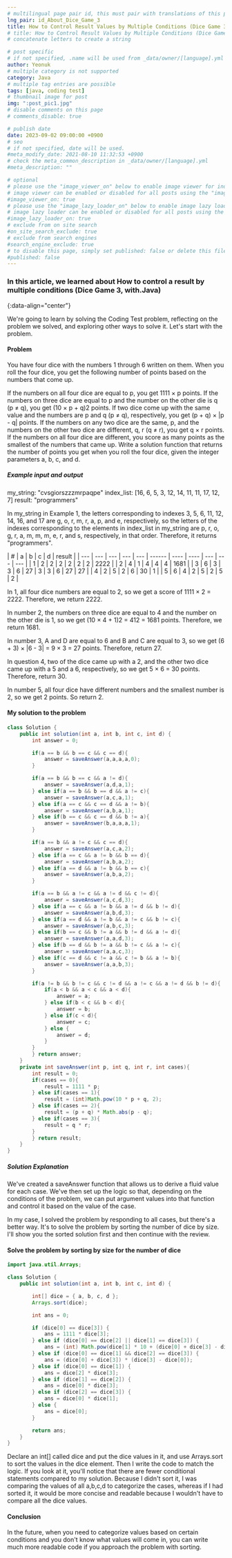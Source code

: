 ```yaml
---
# multilingual page pair id, this must pair with translations of this page. (This name must be unique)
lng_pair: id_About_Dice_Game_3
title: How to Control Result Values by Multiple Conditions (Dice Game 3, with.Java)
# title: How to Control Result Values by Multiple Conditions (Dice Game 3, with.Java)
# concatenate letters to create a string

# post specific
# if not specified, .name will be used from _data/owner/[language].yml
author: Yeonuk
# multiple category is not supported
category: Java
# multiple tag entries are possible
tags: [java, coding test]
# thumbnail image for post
img: ":post_pic1.jpg"
# disable comments on this page
# comments_disable: true

# publish date
date: 2023-09-02 09:00:00 +0900
# seo
# if not specified, date will be used.
#meta_modify_date: 2021-08-10 11:32:53 +0900
# check the meta_common_description in _data/owner/[language].yml
#meta_description: ""

# optional
# please use the "image_viewer_on" below to enable image viewer for individual pages or posts (_posts/ or [language]/_posts folders).
# image viewer can be enabled or disabled for all posts using the "image_viewer_posts: true" setting in _data/conf/main.yml.
#image_viewer_on: true
# please use the "image_lazy_loader_on" below to enable image lazy loader for individual pages or posts (_posts/ or [language]/_posts folders).
# image lazy loader can be enabled or disabled for all posts using the "image_lazy_loader_posts: true" setting in _data/conf/main.yml.
#image_lazy_loader_on: true
# exclude from on site search
#on_site_search_exclude: true
# exclude from search engines
#search_engine_exclude: true
# to disable this page, simply set published: false or delete this file
#published: false
---
```


<!-- outline-start -->

### In this article, we learned about How to control a result by multiple conditions (Dice Game 3, with.Java)

{:data-align="center"}

<!-- outline-end -->

We're going to learn by solving the Coding Test problem, reflecting on the problem we solved, and exploring other ways to solve it.
Let's start with the problem.

#### Problem

You have four dice with the numbers 1 through 6 written on them. When you roll the four dice, you get the following number of points based on the numbers that come up.

If the numbers on all four dice are equal to p, you get 1111 × p points.
If the numbers on three dice are equal to p and the number on the other die is q (p ≠ q), you get (10 × p + q)2 points.
If two dice come up with the same value and the numbers are p and q (p ≠ q), respectively, you get (p + q) × |p - q| points.
If the numbers on any two dice are the same, p, and the numbers on the other two dice are different, q, r (q ≠ r), you get q × r points.
If the numbers on all four dice are different, you score as many points as the smallest of the numbers that came up.
Write a solution function that returns the number of points you get when you roll the four dice, given the integer parameters a, b, c, and d.

##### Example input and output

my_string: "cvsgiorszzzmrpaqpe"
index_list: [16, 6, 5, 3, 12, 14, 11, 11, 17, 12, 7]
result: "programmers"

In my_string in Example 1, the letters corresponding to indexes 3, 5, 6, 11, 12, 14, 16, and 17 are g, o, r, m, r, a, p, and e, respectively, so the letters of the indexes corresponding to the elements in index_list in my_string are p, r, o, g, r, a, m, m, m, e, r, and s, respectively, in that order. Therefore, it returns "programmers".

| #   | a   | b   | c   | d   | result |
| --- | --- | --- | --- | --- | ------ | ---- | ---- | --- | --- | --- |
| 1   | 2   | 2   | 2   | 2   | 2      | 2    | 2222 |
| 2   | 4   | 1   | 4   | 4   | 4      | 1681 |
| 3   | 6   | 3   | 3   | 6   | 27     | 3    | 3    | 6   | 27  | 27  |
| 4   | 2   | 5   | 2   | 6   | 30     | 1    |
| 5   | 6   | 4   | 2   | 5   | 2      | 5    | 2    |

In 1, all four dice numbers are equal to 2, so we get a score of 1111 × 2 = 2222. Therefore, we return 2222.

In number 2, the numbers on three dice are equal to 4 and the number on the other die is 1, so we get (10 × 4 + 1)2 = 412 = 1681 points. Therefore, we return 1681.

In number 3, A and D are equal to 6 and B and C are equal to 3, so we get (6 + 3) × |6 - 3| = 9 × 3 = 27 points. Therefore, return 27.

In question 4, two of the dice came up with a 2, and the other two dice came up with a 5 and a 6, respectively, so we get 5 × 6 = 30 points. Therefore, return 30.

In number 5, all four dice have different numbers and the smallest number is 2, so we get 2 points. So return 2.

<!-- | i | arr[i] | stk |
| --- | ------ | ------- |
| 0 | 1 | [] |
| 1 | 4 | [1] | -->

#### My solution to the problem

```java
class Solution {
    public int solution(int a, int b, int c, int d) {
        int answer = 0;

        if(a == b && b == c && c == d){
            answer = saveAnswer(a,a,a,a,0);
        }

        if(a == b && b == c && a != d){
            answer = saveAnswer(a,d,a,1);
        } else if(a == b && b == d && a != c){
            answer = saveAnswer(a,c,a,1);
        } else if(a == c && c == d && a != b){
            answer = saveAnswer(a,b,a,1);
        } else if(b == c && c == d && b != a){
            answer = saveAnswer(b,a,a,a,1);
        }

        if(a == b && a != c && c == d){
            answer = saveAnswer(a,c,a,2);
        } else if(a == c && a != b && b == d){
            answer = saveAnswer(a,b,a,2);
        } else if(a == d && a != b && b == c){
            answer = saveAnswer(a,b,a,2);
        }

        if(a == b && a != c && a != d && c != d){
            answer = saveAnswer(a,c,d,3);
        } else if(a == c && a != b && a != d && b != d){
            answer = saveAnswer(a,b,d,3);
        } else if(a == d && a != b && a != c && b != c){
            answer = saveAnswer(a,b,c,3);
        } else if(b == c && b != a && b != d && a != d){
            answer = saveAnswer(a,a,d,3);
        } else if(b == d && b != a && b != c && a != c){
            answer = saveAnswer(a,a,c,3);
        } else if(c == d && c != a && c != b && a != b){
            answer = saveAnswer(a,a,b,3);
        }

        if(a != b && b != c && c != d && a != c && a != d && b != d){
            if(a < b && a < c && a < d){
                answer = a;
            } else if(b < c && b < d){
                answer = b;
            } else if(c < d){
                answer = c;
            } else {
                answer = d;
            }
        }
        } return answer;
    }
    private int saveAnswer(int p, int q, int r, int cases){
        int result = 0;
        if(cases == 0){
            result = 1111 * p;
        } else if(cases == 1){
            result = (int)Math.pow(10 * p + q, 2);
        } else if(cases == 2){
            result = (p + q) * Math.abs(p - q);
        } else if(cases == 3){
            result = q * r;
        }
        } return result;
    }
}
```

##### Solution Explanation

We've created a saveAnswer function that allows us to derive a fluid value for each case. We've then set up the logic so that, depending on the conditions of the problem, we can put argument values into that function and control it based on the value of the case.

In my case, I solved the problem by responding to all cases, but there's a better way.
It's to solve the problem by sorting the number of dice by size. I'll show you the sorted solution first and then continue with the review.

#### Solve the problem by sorting by size for the number of dice

```java
import java.util.Arrays;

class Solution {
    public int solution(int a, int b, int c, int d) {

        int[] dice = { a, b, c, d };
        Arrays.sort(dice);

        int ans = 0;

        if (dice[0] == dice[3]) {
            ans = 1111 * dice[3];
        } else if (dice[0] == dice[2] || dice[1] == dice[3]) {
            ans = (int) Math.pow(dice[1] * 10 + (dice[0] + dice[3] - dice[1]), 2);
        } else if (dice[0] == dice[1] && dice[2] == dice[3]) {
            ans = (dice[0] + dice[3]) * (dice[3] - dice[0]);
        } else if (dice[0] == dice[1]) {
            ans = dice[2] * dice[3];
        } else if (dice[1] == dice[2]) {
            ans = dice[0] * dice[3];
        } else if (dice[2] == dice[3]) {
            ans = dice[0] * dice[1];
        } else {
            ans = dice[0];
        }

        return ans;
    }
}
```

Declare an int[] called dice and put the dice values in it, and use Arrays.sort to sort the values in the dice element.
Then I write the code to match the logic. If you look at it, you'll notice that there are fewer conditional statements compared to my solution.
Because I didn't sort it, I was comparing the values of all a,b,c,d to categorize the cases, whereas if I had sorted it, it would be more concise and readable because I wouldn't have to compare all the dice values.

#### Conclusion

In the future, when you need to categorize values based on certain conditions and you don't know what values will come in, you can write much more readable code if you approach the problem with sorting.
